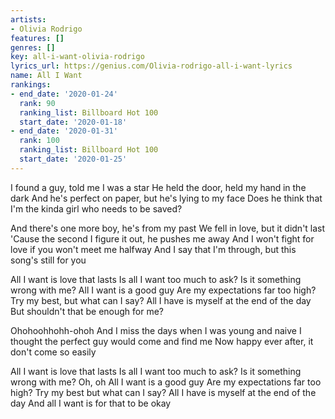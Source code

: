 ```yaml
---
artists:
- Olivia Rodrigo
features: []
genres: []
key: all-i-want-olivia-rodrigo
lyrics_url: https://genius.com/Olivia-rodrigo-all-i-want-lyrics
name: All I Want
rankings:
- end_date: '2020-01-24'
  rank: 90
  ranking_list: Billboard Hot 100
  start_date: '2020-01-18'
- end_date: '2020-01-31'
  rank: 100
  ranking_list: Billboard Hot 100
  start_date: '2020-01-25'
---
```

I found a guy, told me I was a star
He held the door, held my hand in the dark
And he's perfect on paper, but he's lying to my face
Does he think that I'm the kinda girl who needs to be saved?


And there's one more boy, he's from my past
We fell in love, but it didn't last
'Cause the second I figure it out, he pushes me away
And I won't fight for love if you won't meet me halfway
And I say that I'm through, but this song's still for you


All I want is love that lasts
Is all I want too much to ask?
Is it something wrong with me?
All I want is a good guy
Are my expectations far too high?
Try my best, but what can I say?
All I have is myself at the end of the day
But shouldn't that be enough for me?


Ohohoohhohh-ohoh
And I miss the days when I was young and naive
I thought the perfect guy would come and find me
Now happy ever after, it don't come so easily


All I want is love that lasts
Is all I want too much to ask?
Is it something wrong with me? Oh, oh
All I want is a good guy
Are my expectations far too high?
Try my best but what can I say?
All I have is myself at the end of the day
And all I want is for that to be okay
